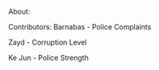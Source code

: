 About:

Contributors:
Barnabas - Police Complaints

Zayd - Corruption Level

Ke Jun - Police Strength
